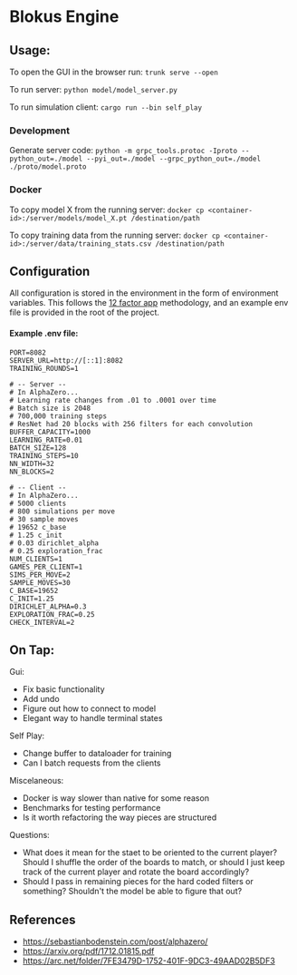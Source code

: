 # Blokus Engine

## Usage:

To open the GUI in the browser run:
`trunk serve --open`

To run server:
`python model/model_server.py`

To run simulation client:
`cargo run --bin self_play`

### Development

Generate server code: `python -m grpc_tools.protoc -Iproto --python_out=./model --pyi_out=./model --grpc_python_out=./model ./proto/model.proto`

### Docker

To copy model X from the running server: `docker cp <container-id>:/server/models/model_X.pt /destination/path`

To copy training data from the running server: `docker cp <container-id>:/server/data/training_stats.csv /destination/path`


## Configuration

All configuration is stored in the environment in the form of environment variables. This follows the [12 factor app](https://12factor.net/config) methodology, and an example env file is provided in the root of the project.

#### Example .env file:

```
PORT=8082
SERVER_URL=http://[::1]:8082
TRAINING_ROUNDS=1

# -- Server --
# In AlphaZero...
# Learning rate changes from .01 to .0001 over time
# Batch size is 2048
# 700,000 training steps
# ResNet had 20 blocks with 256 filters for each convolution
BUFFER_CAPACITY=1000
LEARNING_RATE=0.01
BATCH_SIZE=128
TRAINING_STEPS=10
NN_WIDTH=32
NN_BLOCKS=2

# -- Client --
# In AlphaZero...
# 5000 clients
# 800 simulations per move
# 30 sample moves
# 19652 c_base
# 1.25 c_init
# 0.03 dirichlet_alpha
# 0.25 exploration_frac
NUM_CLIENTS=1
GAMES_PER_CLIENT=1
SIMS_PER_MOVE=2
SAMPLE_MOVES=30
C_BASE=19652
C_INIT=1.25
DIRICHLET_ALPHA=0.3
EXPLORATION_FRAC=0.25
CHECK_INTERVAL=2
```

## On Tap:

Gui:

- Fix basic functionality
- Add undo
- Figure out how to connect to model
- Elegant way to handle terminal states

Self Play:

- Change buffer to dataloader for training
- Can I batch requests from the clients

Miscelaneous:

- Docker is way slower than native for some reason
- Benchmarks for testing performance
- Is it worth refactoring the way pieces are structured

Questions:

- What does it mean for the staet to be oriented to the current player? Should I shuffle the order of the boards to match,
  or should I just keep track of the current player and rotate the board accordingly?
- Should I pass in remaining pieces for the hard coded filters or something? Shouldn't the model be able to figure that out?

## References

- https://sebastianbodenstein.com/post/alphazero/
- https://arxiv.org/pdf/1712.01815.pdf
- https://arc.net/folder/7FE3479D-1752-401F-9DC3-49AAD02B5DF3
